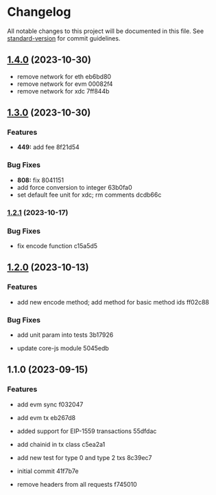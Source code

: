 # Changelog

All notable changes to this project will be documented in this file. See [standard-version](https://github.com/conventional-changelog/standard-version) for commit guidelines.

## [1.4.0](https://github.com/mokkapps/changelog-generator-demo/compare/v1.3.0...v1.4.0) (2023-10-30)


* remove network for eth eb6bd80
* remove network for evm 00082f4
* remove network for xdc 7ff844b

## [1.3.0](https://github.com/mokkapps/changelog-generator-demo/compare/v1.2.1...v1.3.0) (2023-10-30)


### Features

* **449:** add fee 8f21d54


### Bug Fixes

* **808:** fix 8041151
* add force conversion to integer 63b0fa0
* set default fee unit for xdc; rm comments dcdb66c

### [1.2.1](https://github.com/mokkapps/changelog-generator-demo/compare/v1.2.0...v1.2.1) (2023-10-17)


### Bug Fixes

* fix encode function c15a5d5

## [1.2.0](https://github.com/mokkapps/changelog-generator-demo/compare/v1.1.0...v1.2.0) (2023-10-13)


### Features

* add new encode method;  add method for basic method ids ff02c88


### Bug Fixes

* add unit param into tests 3b17926


* update core-js module 5045edb

## 1.1.0 (2023-09-15)


### Features

* add evm sync f032047
* add evm tx eb267d8
* added support for EIP-1559 transactions 55dfdac


* add chainid in tx class c5ea2a1
* add new test for type 0 and type 2 txs 8c39ec7
* initial commit 41f7b7e
* remove headers from all requests f745010
